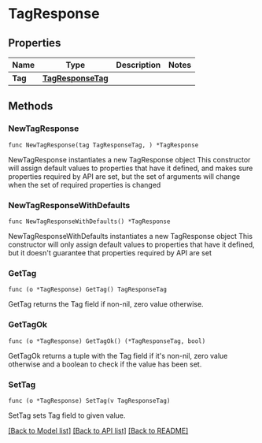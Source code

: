 # TagResponse

## Properties

Name | Type | Description | Notes
------------ | ------------- | ------------- | -------------
**Tag** | [**TagResponseTag**](tagResponse_tag.md) |  | 

## Methods

### NewTagResponse

`func NewTagResponse(tag TagResponseTag, ) *TagResponse`

NewTagResponse instantiates a new TagResponse object
This constructor will assign default values to properties that have it defined,
and makes sure properties required by API are set, but the set of arguments
will change when the set of required properties is changed

### NewTagResponseWithDefaults

`func NewTagResponseWithDefaults() *TagResponse`

NewTagResponseWithDefaults instantiates a new TagResponse object
This constructor will only assign default values to properties that have it defined,
but it doesn't guarantee that properties required by API are set

### GetTag

`func (o *TagResponse) GetTag() TagResponseTag`

GetTag returns the Tag field if non-nil, zero value otherwise.

### GetTagOk

`func (o *TagResponse) GetTagOk() (*TagResponseTag, bool)`

GetTagOk returns a tuple with the Tag field if it's non-nil, zero value otherwise
and a boolean to check if the value has been set.

### SetTag

`func (o *TagResponse) SetTag(v TagResponseTag)`

SetTag sets Tag field to given value.



[[Back to Model list]](../README.md#documentation-for-models) [[Back to API list]](../README.md#documentation-for-api-endpoints) [[Back to README]](../README.md)


